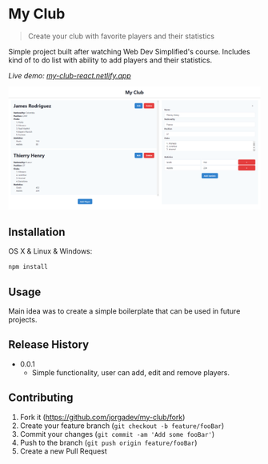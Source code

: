 # My Club

> Create your club with favorite players and their statistics

Simple project built after watching Web Dev Simplified's course. Includes kind of to do list with ability to add players and their statistics.

_Live demo: [my-club-react.netlify.app](https://my-club-react.netlify.app/)_

![](header.png)

## Installation

OS X & Linux & Windows:

```sh
npm install
```

## Usage

Main idea was to create a simple boilerplate that can be used in future projects.

## Release History

- 0.0.1
  - Simple functionality, user can add, edit and remove players.

## Contributing

1. Fork it (<https://github.com/jorgadev/my-club/fork>)
2. Create your feature branch (`git checkout -b feature/fooBar`)
3. Commit your changes (`git commit -am 'Add some fooBar'`)
4. Push to the branch (`git push origin feature/fooBar`)
5. Create a new Pull Request
